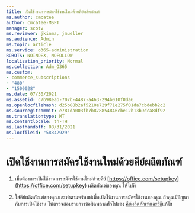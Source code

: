 ```yaml
---
title: เปิดใช้งานการสมัครใช้งานใหม่ด้วยคีย์ผลิตภัณฑ์
ms.author: cmcatee
author: cmcatee-MSFT
manager: scotv
ms.reviewer: jkinma, jmueller
ms.audience: Admin
ms.topic: article
ms.service: o365-administration
ROBOTS: NOINDEX, NOFOLLOW
localization_priority: Normal
ms.collection: Adm_O365
ms.custom:
- commerce_subscriptions
- "480"
- "1500028"
ms.date: 07/30/2021
ms.assetid: c7b98eab-707b-4487-a463-294b010f0da6
ms.openlocfilehash: d25b88b2af5210e729f71e275f01da7cbdebb2c2
ms.sourcegitcommit: e781da003fb7b878854846cbe12b13b9dca8df92
ms.translationtype: MT
ms.contentlocale: th-TH
ms.lasthandoff: 08/31/2021
ms.locfileid: "58842929"
---
```

# <a name="activate-a-new-subscription-with-a-product-key"></a>เปิดใช้งานการสมัครใช้งานใหม่ด้วยคีย์ผลิตภัณฑ์

1. เมื่อต้องการเปิดใช้งานการสมัครใช้งานใหม่ด้วยคีย์ [https://office.com/setupkey](https://office.com/setupkey) ผลิตภัณฑ์ของคุณ ให้ไปที่

2. ใส่คีย์ผลิตภัณฑ์ของคุณและทําตามพร้อมท์เพื่อเปิดใช้งานการสมัครใช้งานของคุณ ถ้าคุณมีปัญหากับการเปิดใช้งาน ให้ตรวจสอบรายการข้อผิดพลาดทั่วไปของ [คีย์ผลิตภัณฑ์และวิธี](https://docs.microsoft.com/microsoft-365/commerce/product-key-errors-and-solutions)แก้ไข